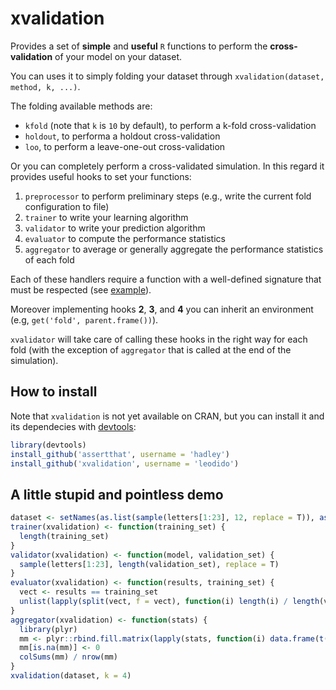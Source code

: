 xvalidation
===========

Provides a set of **simple** and **useful** `R` functions to perform the **cross-validation** of your model on your dataset.

You can uses it to simply folding your dataset through `xvalidation(dataset, method, k, ...)`.

The folding available methods are:

* `kfold` (note that `k` is `10` by default), to perform a k-fold cross-validation
* `holdout`, to performa a holdout cross-validation
* `loo`, to perform a leave-one-out cross-validation

Or you can completely perform a cross-validated simulation. In this regard it provides useful hooks to set your functions:

1. `preprocessor` to perform preliminary steps (e.g., write the current fold configuration to file)
2. `trainer` to write your learning algorithm
3. `validator` to write your prediction algorithm
4. `evaluator` to compute the performance statistics
5. `aggregator` to average or generally aggregate the performance statistics of each fold

Each of these handlers require a function with a well-defined signature that must be respected (see [example](#a-little-stupid-and-pointless-demo)).

Moreover implementing hooks **2**, **3**, and **4** you can inherit an environment (e.g, `get('fold', parent.frame())`).

`xvalidator` will take care of calling these hooks in the right way for each fold (with the exception of `aggregator` that is called at the end of the simulation).

## How to install

Note that `xvalidation` is not yet available on CRAN, but you can install it and its dependecies with [devtools](https://github.com/hadley/devtools):

```R
library(devtools)
install_github('assertthat', username = 'hadley')
install_github('xvalidation', username = 'leodido')
```

## A little stupid and pointless demo

```R
dataset <- setNames(as.list(sample(letters[1:23], 12, replace = T)), as.character(1:12L))
trainer(xvalidation) <- function(training_set) {
  length(training_set)
}
validator(xvalidation) <- function(model, validation_set) {
  sample(letters[1:23], length(validation_set), replace = T)
}
evaluator(xvalidation) <- function(results, training_set) {
  vect <- results == training_set
  unlist(lapply(split(vect, f = vect), function(i) length(i) / length(vect)))
}
aggregator(xvalidation) <- function(stats) {
  library(plyr)
  mm <- plyr::rbind.fill.matrix(lapply(stats, function(i) data.frame(t(i))))
  mm[is.na(mm)] <- 0
  colSums(mm) / nrow(mm)
}
xvalidation(dataset, k = 4)
```
